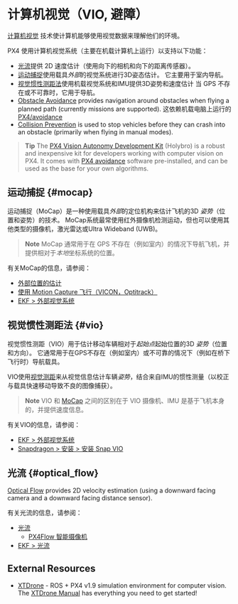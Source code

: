 # 计算机视觉（VIO, 避障）

[计算机视觉](https://en.wikipedia.org/wiki/Computer_vision) 技术使计算机能够使用视觉数据来理解他们的环境。

PX4 使用计算机视觉系统（主要在机载计算机上运行）以支持以下功能：

- [光流](#optical_flow)提供 2D 速度估计（使用向下的相机和向下的距离传感器）。
- [运动捕捉](#mocap)使用载具*外部*的视觉系统进行3D姿态估计。 它主要用于室内导航。
- [视觉惯性测距法](#vio)使用机载视觉系统和IMU提供3D姿势和速度估计 当 GPS 不存在或不可靠时，它用于导航。
- [Obstacle Avoidance](https://docs.px4.io/master/en/computer_vision/obstacle_avoidance.html) provides navigation around obstacles when flying a planned path (currently missions are supported). 这依赖机载电脑上运行的 [PX4/avoidance](https://github.com/PX4/avoidance)
- [Collision Prevention](https://docs.px4.io/master/en/computer_vision/collision_prevention.html) is used to stop vehicles before they can crash into an obstacle (primarily when flying in manual modes).

> **Tip** The [PX4 Vision Autonomy Development Kit](https://docs.px4.io/master/en/complete_vehicles/px4_vision_kit.html) (Holybro) is a robust and inexpensive kit for developers working with computer vision on PX4. It comes with [PX4 avoidance](https://github.com/PX4/avoidance#obstacle-detection-and-avoidance) software pre-installed, and can be used as the base for your own algorithms.

## 运动捕捉 {#mocap}

运动捕捉（MoCap）是一种使用载具*外部*的定位机构来估计飞机的3D *姿势*（位置和姿势）的技术。 MoCap系统最常使用红外摄像机检测运动，但也可以使用其他类型的摄像机，激光雷达或Ultra Wideband (UWB)。

> **Note** MoCap 通常用于在 GPS 不存在（例如室内）的情况下导航飞机，并提供相对于*本地*坐标系统的位置。

有关MoCap的信息，请参阅：

- [外部位置的估计](../ros/external_position_estimation.md)
- [使用 Motion Capture 飞行（VICON，Optitrack）](../tutorials/motion-capture-vicon-optitrack.md)
- [EKF > 外部视觉系统](https://docs.px4.io/master/en/advanced_config/tuning_the_ecl_ekf.html#external-vision-system)

## 视觉惯性测距法 {#vio}

视觉惯性测距（VIO）用于估计移动车辆相对于*起始点*起始位置的3D *姿势*（位置和方向）。 它通常用于在GPS不存在（例如室内）或不可靠的情况下（例如在桥下飞行时）导航载具。

VIO使用[视觉测距](https://en.wikipedia.org/wiki/Visual_odometry)来从视觉信息估计车辆*姿势*，结合来自IMU的惯性测量（以校正与载具快速移动导致不良的图像捕获）。

> **Note** VIO 和 [MoCap](#mocap) 之间的区别在于 VIO 摄像机、IMU 是基于飞机本身的，并提供速度信息。

有关VIO的信息，请参阅：

- [EKF > 外部视觉系统](https://docs.px4.io/master/en/advanced_config/tuning_the_ecl_ekf.html#external-vision-system)
- [Snapdragon > 安装 > 安装 Snap VIO](https://docs.px4.io/master/en/flight_controller/snapdragon_flight_software_installation.html#install-snap-vio)

## 光流 {#optical_flow}

[Optical Flow](https://docs.px4.io/master/en/sensor/optical_flow.html) provides 2D velocity estimation (using a downward facing camera and a downward facing distance sensor).

有关光流的信息，请参阅：

- [光流](https://docs.px4.io/master/en/sensor/optical_flow.html) 
  - [PX4Flow 智能摄像机](https://docs.px4.io/master/en/sensor/px4flow.html)
- [EKF > 光流](https://docs.px4.io/master/en/advanced_config/tuning_the_ecl_ekf.html#optical-flow)

## External Resources

- [XTDrone](https://github.com/robin-shaun/XTDrone/blob/master/README.en.md) - ROS + PX4 v1.9 simulation environment for computer vision. The [XTDrone Manual](https://www.yuque.com/xtdrone/manual_en) has everything you need to get started!